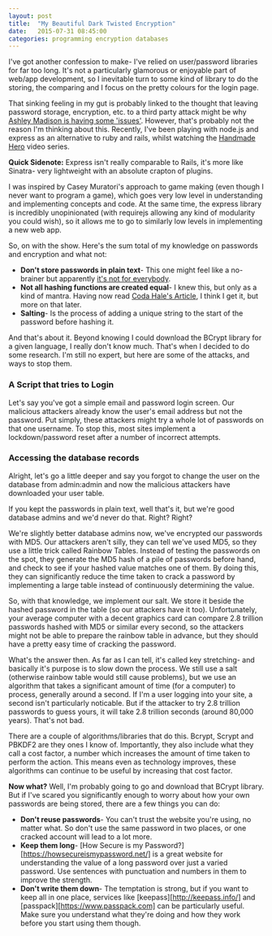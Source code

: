 ```yaml
---
layout: post
title:  "My Beautiful Dark Twisted Encryption"
date:   2015-07-31 08:45:00
categories: programming encryption databases
---
```


I've got another confession to make- I've relied on user/password libraries for far too long. It's not a particularly glamorous or enjoyable part of web/app development, so I inevitable turn to some kind of library to do the storing, the comparing and I focus on the pretty colours for the login page.

That sinking feeling in my gut is probably linked to the thought that leaving password storage, encryption, etc. to a third party attack might be why [Ashley Madison is having some 'issues'][afr-ashley-madison]. However, that's probably not the reason I'm thinking about this. Recently, I've been playing with node.js and express as an alternative to ruby and rails, whilst watching the [Handmade Hero][handmade-hero] video series.

__Quick Sidenote:__ Express isn't really comparable to Rails, it's more like Sinatra- very lightweight with an absolute crapton of plugins.

I was inspired by Casey Muratori's approach to game making (even though I never want to program a game), which goes very low level in understanding and implementing concepts and code. At the same time, the express library is incredibly unopinionated (with requirejs allowing any kind of modularity you could wish), so it allows me to go to similarly low levels in implementing a new web app.

So, on with the show. Here's the sum total of my knowledge on passwords and encryption and what not:
* __Don't store passwords in plain text__- This one might feel like a no-brainer but apparently [it's not for everybody][plaintext-offenders].
* __Not all hashing functions are created equal__- I knew this, but only as a kind of mantra. Having now read [Coda Hale's Article][use-bcrypt], I think I get it, but more on that later.
* __Salting__- Is the process of adding a unique string to the start of the password before hashing it.

And that's about it. Beyond knowing I could download the BCrypt library for a given language, I really don't know much. That's when I decided to do some research. I'm still no expert, but here are some of the attacks, and ways to stop them.

### A Script that tries to Login

Let's say you've got a simple email and password login screen. Our malicious attackers already know the user's email address but not the password. Put simply, these attackers might try a whole lot of passwords on that one username. To stop this, most sites implement a lockdown/password reset after a number of incorrect attempts.

### Accessing the database records

Alright, let's go a little deeper and say you forgot to change the user on the database from admin:admin and now the malicious attackers have downloaded your user table.

If you kept the passwords in plain text, well that's it, but we're good database admins and we'd never do that. Right? Right?

We're slightly better database admins now, we've encrypted our passwords with MD5. Our attackers aren't silly, they can tell we've used MD5, so they use a little trick called Rainbow Tables. Instead of testing the passwords on the spot, they generate the MD5 hash of a pile of passwords before hand, and check to see if your hashed value matches one of them. By doing this, they can significantly reduce the time taken to crack a password by implementing a large table instead of continuously determining the value.

So, with that knowledge, we implement our salt. We store it beside the hashed password in the table (so our attackers have it too). Unfortunately, your average computer with a decent graphics card can compare 2.8 trillion passwords hashed with MD5 or similar every second, so the attackers might not be able to prepare the rainbow table in advance, but they should have a pretty easy time of cracking the password.

What's the answer then. As far as I can tell, it's called key stretching- and basically it's purpose is to slow down the process. We still use a salt (otherwise rainbow table would still cause problems), but we use an algorithm that takes a significant amount of time (for a computer) to process, generally around a second. If I'm a user logging into your site, a second isn't particularly noticable. But if the attacker to try 2.8 trillion passwords to guess yours, it will take 2.8 trillion seconds (around 80,000 years). That's not bad.

There are a couple of algorithms/libraries that do this. Bcrypt, Scrypt and PBKDF2 are they ones I know of. Importantly, they also include what they call a cost factor, a number which increases the amount of time taken to perform the action. This means even as technology improves, these algorithms can continue to be useful by increasing that cost factor.

__Now what?__ Well, I'm probably going to go and download that BCrypt library. But if I've scared you significantly enough to worry about how your own passwords are being stored, there are a few things you can do:

* __Don't reuse passwords__- You can't trust the website you're using, no matter what. So don't use the same password in two places, or one cracked account will lead to a lot more.
* __Keep them long__- [How Secure is my Password?][https://howsecureismypassword.net/] is a great website for understanding the value of a long password over just a varied password. Use sentences with punctuation and numbers in them to improve the strength.
* __Don't write them down__- The temptation is strong, but if you want to keep all in one place, services like [keepass][http://keepass.info/] and [passpack][https://www.passpack.com] can be particularly useful. Make sure you understand what they're doing and how they work before you start using them though.

[afr-ashley-madison]: http://www.afr.com/technology/why-ashley-madison-hack-exposes-aussie-businesses-and-poses-ethical-questions-20150727-giim1q
[handmade-hero]: https://handmadehero.org/
[plaintext-offenders]: http://plaintextoffenders.com/
[use-bcrypt]: http://codahale.com/how-to-safely-store-a-password/
